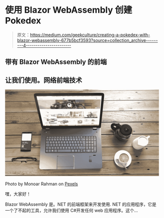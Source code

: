 # 使用 Blazor WebAssembly 创建 Pokedex

> 原文：<https://medium.com/geekculture/creating-a-pokedex-with-blazor-webassembly-677b5bcf3593?source=collection_archive---------4----------------------->

## 带有 Blazor WebAssembly 的前端

## 让我们使用。网络前端技术

![](img/7c0b2179aad19a087843e8138d93de39.png)

Photo by Monoar Rahman on [Pexels](https://www.pexels.com/photo/silver-laptop-next-to-coffe-cup-smartphone-and-glasses-114907/)

嘿，大家好！

Blazor WebAssembly 是。NET 的前端框架来开发使用. NET 的应用程序，它是一个了不起的工具，允许我们使用 C#开发任何 web 应用程序。这个…